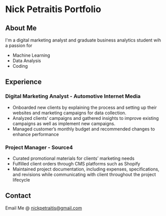 # Nick Petraitis Portfolio

## About Me
I'm a digital marketing analyst and graduate business analytics student wih a passion for
- Machine Learning
- Data Analysis
- Coding


## Experience

### Digital Marketing Analyst - Automotive Internet Media
- Onboarded new clients by explaining the process and setting up their websites and marketing campaigns for data collection. 
- Analyzed clients’ campaigns and gathered insights to improve existing campaigns as well as implement new campaigns.
- Managed customer’s monthly budget and recommended changes to enhance performance 

### Project Manager - Source4
- Curated promotional materials for clients’ marketing needs 
- Fulfilled client orders through CMS platforms such as Shopify
- Maintained project documentation, including expenses, specifications, and revisions while communicating with client throughout the project lifecycle

## Contact

Email Me @ nickpetraitis@gmail.com



